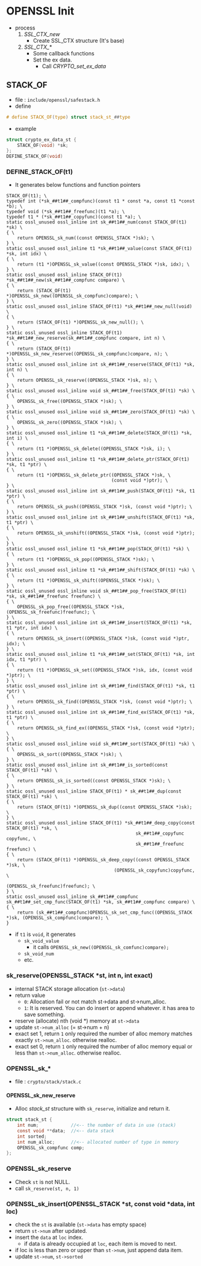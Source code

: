 <link rel="stylesheet" type="text/css" media="all" href="https://shlomo90.github.io/homepage.css" />

# OPENSSL Init

* process
    1. *SSL_CTX_new*
        * Create SSL_CTX structure (It's base)
    2. *SSL_CTX_**
        * Some callback functions
        * Set the ex data.
            * Call *CRYPTO_set_ex_data*

## STACK_OF

* file : `include/openssl/safestack.h`
* define

```c
# define STACK_OF(type) struct stack_st_##type
```

* example

```c
struct crypto_ex_data_st {
    STACK_OF(void) *sk;
};
DEFINE_STACK_OF(void)
```

### DEFINE_STACK_OF(t1)

* It generates below functions and function pointers
```
STACK_OF(t1); \
typedef int (*sk_##t1##_compfunc)(const t1 * const *a, const t1 *const *b); \
typedef void (*sk_##t1##_freefunc)(t1 *a); \
typedef t1 * (*sk_##t1##_copyfunc)(const t1 *a); \
static ossl_unused ossl_inline int sk_##t1##_num(const STACK_OF(t1) *sk) \
{ \
    return OPENSSL_sk_num((const OPENSSL_STACK *)sk); \
} \
static ossl_unused ossl_inline t1 *sk_##t1##_value(const STACK_OF(t1) *sk, int idx) \
{ \
    return (t1 *)OPENSSL_sk_value((const OPENSSL_STACK *)sk, idx); \
} \
static ossl_unused ossl_inline STACK_OF(t1) *sk_##t1##_new(sk_##t1##_compfunc compare) \
{ \
    return (STACK_OF(t1) *)OPENSSL_sk_new((OPENSSL_sk_compfunc)compare); \
} \
static ossl_unused ossl_inline STACK_OF(t1) *sk_##t1##_new_null(void) \
{ \
    return (STACK_OF(t1) *)OPENSSL_sk_new_null(); \
} \
static ossl_unused ossl_inline STACK_OF(t1) *sk_##t1##_new_reserve(sk_##t1##_compfunc compare, int n) \
{ \
    return (STACK_OF(t1) *)OPENSSL_sk_new_reserve((OPENSSL_sk_compfunc)compare, n); \
} \
static ossl_unused ossl_inline int sk_##t1##_reserve(STACK_OF(t1) *sk, int n) \
{ \
    return OPENSSL_sk_reserve((OPENSSL_STACK *)sk, n); \
} \
static ossl_unused ossl_inline void sk_##t1##_free(STACK_OF(t1) *sk) \
{ \
    OPENSSL_sk_free((OPENSSL_STACK *)sk); \
} \
static ossl_unused ossl_inline void sk_##t1##_zero(STACK_OF(t1) *sk) \
{ \
    OPENSSL_sk_zero((OPENSSL_STACK *)sk); \
} \
static ossl_unused ossl_inline t1 *sk_##t1##_delete(STACK_OF(t1) *sk, int i) \
{ \
    return (t1 *)OPENSSL_sk_delete((OPENSSL_STACK *)sk, i); \
} \
static ossl_unused ossl_inline t1 *sk_##t1##_delete_ptr(STACK_OF(t1) *sk, t1 *ptr) \
{ \
    return (t1 *)OPENSSL_sk_delete_ptr((OPENSSL_STACK *)sk, \
                                       (const void *)ptr); \
} \
static ossl_unused ossl_inline int sk_##t1##_push(STACK_OF(t1) *sk, t1 *ptr) \
{ \
    return OPENSSL_sk_push((OPENSSL_STACK *)sk, (const void *)ptr); \
} \
static ossl_unused ossl_inline int sk_##t1##_unshift(STACK_OF(t1) *sk, t1 *ptr) \
{ \
    return OPENSSL_sk_unshift((OPENSSL_STACK *)sk, (const void *)ptr); \
} \
static ossl_unused ossl_inline t1 *sk_##t1##_pop(STACK_OF(t1) *sk) \
{ \
    return (t1 *)OPENSSL_sk_pop((OPENSSL_STACK *)sk); \
} \
static ossl_unused ossl_inline t1 *sk_##t1##_shift(STACK_OF(t1) *sk) \
{ \
    return (t1 *)OPENSSL_sk_shift((OPENSSL_STACK *)sk); \
} \
static ossl_unused ossl_inline void sk_##t1##_pop_free(STACK_OF(t1) *sk, sk_##t1##_freefunc freefunc) \
{ \
    OPENSSL_sk_pop_free((OPENSSL_STACK *)sk, (OPENSSL_sk_freefunc)freefunc); \
} \
static ossl_unused ossl_inline int sk_##t1##_insert(STACK_OF(t1) *sk, t1 *ptr, int idx) \
{ \
    return OPENSSL_sk_insert((OPENSSL_STACK *)sk, (const void *)ptr, idx); \
} \
static ossl_unused ossl_inline t1 *sk_##t1##_set(STACK_OF(t1) *sk, int idx, t1 *ptr) \
{ \
    return (t1 *)OPENSSL_sk_set((OPENSSL_STACK *)sk, idx, (const void *)ptr); \
} \
static ossl_unused ossl_inline int sk_##t1##_find(STACK_OF(t1) *sk, t1 *ptr) \
{ \
    return OPENSSL_sk_find((OPENSSL_STACK *)sk, (const void *)ptr); \
} \
static ossl_unused ossl_inline int sk_##t1##_find_ex(STACK_OF(t1) *sk, t1 *ptr) \
{ \
    return OPENSSL_sk_find_ex((OPENSSL_STACK *)sk, (const void *)ptr); \
} \
static ossl_unused ossl_inline void sk_##t1##_sort(STACK_OF(t1) *sk) \
{ \
    OPENSSL_sk_sort((OPENSSL_STACK *)sk); \
} \
static ossl_unused ossl_inline int sk_##t1##_is_sorted(const STACK_OF(t1) *sk) \
{ \
    return OPENSSL_sk_is_sorted((const OPENSSL_STACK *)sk); \
} \
static ossl_unused ossl_inline STACK_OF(t1) * sk_##t1##_dup(const STACK_OF(t1) *sk) \
{ \
    return (STACK_OF(t1) *)OPENSSL_sk_dup((const OPENSSL_STACK *)sk); \
} \
static ossl_unused ossl_inline STACK_OF(t1) *sk_##t1##_deep_copy(const STACK_OF(t1) *sk, \
                                                sk_##t1##_copyfunc copyfunc, \
                                                sk_##t1##_freefunc freefunc) \
{ \
    return (STACK_OF(t1) *)OPENSSL_sk_deep_copy((const OPENSSL_STACK *)sk, \
                                        (OPENSSL_sk_copyfunc)copyfunc, \
                                        (OPENSSL_sk_freefunc)freefunc); \
} \
static ossl_unused ossl_inline sk_##t1##_compfunc sk_##t1##_set_cmp_func(STACK_OF(t1) *sk, sk_##t1##_compfunc compare) \
{ \
    return (sk_##t1##_compfunc)OPENSSL_sk_set_cmp_func((OPENSSL_STACK *)sk, (OPENSSL_sk_compfunc)compare); \
}
```

* if `t1` is `void`, it generates
    * `sk_void_value`
        * it calls `OPENSSL_sk_new((OPENSSL_sk_comfunc)compare);`
    * `sk_void_num`
    * etc. 


### sk_reserve(OPENSSL_STACK *st, int n, int exact)

* internal STACK storage allocation (`st->data`)
* return value
    * `0`: Allocation fail or not match st->data and st->num_alloc.
    * `1`: It is reserved. You can do insert or append whatever. it has area to save something.
* reserve (allocate) nth (void *) memory at `st->data`
* update `st->num_alloc` (= st->num + n)
* exact set 1, return `1` only required the number of alloc memory matches exactly `st->num_alloc`. otherwise realloc.
* exact set 0, return `1` only required the number of alloc memory equal or less than `st->num_alloc`. otherwise realloc.


### OPENSSL_sk_*

* file : `crypto/stack/stack.c`


#### OPENSSL_sk_new_reserve

* Alloc *stack_st* structure with `sk_reserve`, initialize and return it.

```c
struct stack_st {
    int num;            //<-- the number of data in use (stack)
    const void **data;  //<-- data stack
    int sorted;
    int num_alloc;      //<-- allocated number of type in memory 
    OPENSSL_sk_compfunc comp;
};
```

### OPENSSL_sk_reserve

* Check `st` is not NULL.
* call `sk_reserve(st, n, 1)`

### OPENSSL_sk_insert(OPENSSL_STACK *st, const void *data, int loc)

* check the `st` is available (`st->data` has empty space)
* return `st->num` after updated.
* insert the `data` at `loc` index.
    * if data is already occupied at `loc`, each item is moved to next.
* if loc is less than zero or upper than `st->num`, just append data item.
* update `st->num`, `st->sorted`
